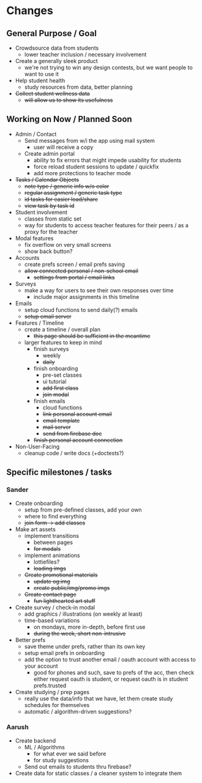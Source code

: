 # Changes

## General Purpose / Goal

- Crowdsource data from students
  - lower teacher inclusion / necessary involvement
- Create a generally sleek product
  - we're not trying to win any design contests, but we want people to want to use it
- Help student health
  - study resources from data, better planning
- ~~Collect student wellness data~~
  - ~~will allow us to show its usefulness~~

## Working on Now / Planned Soon

- Admin / Contact
  - Send messages from w/i the app using mail system
    - user will receive a copy
  - Create admin portal
    - ability to fix errors that might impede usability for students
    - force reload student sessions to update / quickfix
    - add more protections to teacher mode
- ~~Tasks / Calendar Objects~~
  - ~~note type / generic info w/o color~~
  - ~~regular assignment / generic task type~~
  - ~~id tasks for easier load/share~~
  - ~~view task by task id~~
- Student involvement
  - classes from static set
  - way for students to access teacher features for their peers / as a proxy for the teacher
- Modal features
  - fix overflow on very small screens
  - show back button?
- Accounts
  - create prefs screen / email prefs saving
  - ~~allow connected personal / non-school email~~
    - ~~settings from portal / email links~~
- Surveys
  - make a way for users to see their own responses over time
    - include major assignments in this timeline
- Emails
  - setup cloud functions to send daily(?) emails
  - ~~setup email server~~
- Features / Timeline
  - create a timeline / overall plan
    - ~~this page should be sufficient in the meantime~~
  - larger features to keep in mind
    - finish surveys
      - weekly
      - ~~daily~~
    - finish onboarding
      - pre-set classes
      - ui tutorial
      - ~~add first class~~
      - ~~join modal~~
    - finish emails
      - cloud functions
      - ~~link personal account email~~
      - ~~email template~~
      - ~~mail server~~
      - ~~send from firebase doc~~
    - ~~finish personal account connection~~
- Non-User-Facing
  - cleanup code / write docs (+doctests?)

## Specific milestones / tasks

### Sander

- Create onboarding
  - setup from pre-defined classes, add your own
  - where to find everything
  - ~~join form -> add classes~~
- Make art assets
  - implement transitions
    - between pages
    - ~~for modals~~
  - implement animations
    - lottiefiles?
    - ~~loading imgs~~
  - ~~Create promotional materials~~
    - ~~update og:img~~
    - ~~create public/img/promo imgs~~
  - ~~Create contact page~~
    - ~~fun lighthearted art stuff~~
- Create survey / check-in modal
  - add graphics / illustrations (on weekly at least)
  - time-based variations
    - on mondays, more in-depth, before first use
    - ~~during the week, short non-intrusive~~
- Better prefs
  - save theme under prefs, rather than its own key
  - setup email prefs in onboarding
  - add the option to trust another email / oauth account with access to your account
    - good for phones and such, save to prefs of the acc, then check either request oauth is student, or request oauth is in student prefs.trusted
- Create studying / prep pages
  - really use the data/info that we have, let them create study schedules for themselves
  - automatic / algorithm-driven suggestions?

### Aarush

- Create backend
  - ML / Algorithms
    - for what ever we said before
    - for study suggestions
  - Send out emails to students thru firebase?
- Create data for static classes / a cleaner system to integrate them
